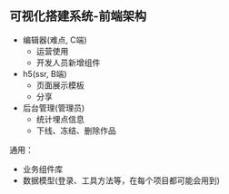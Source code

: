 ## 可视化搭建系统-前端架构

* 编辑器(难点, C端)
  * 运营使用
  * 开发人员新增组件
* h5(ssr, B端)
  * 页面展示模板
  * 分享
* 后台管理(管理员)
  * 统计埋点信息
  * 下线、冻结、删除作品

通用：

* 业务组件库
* 数据模型(登录、工具方法等，在每个项目都可能会用到)